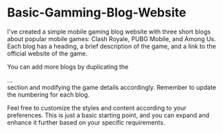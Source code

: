 # Basic-Gamming-Blog-Website
I've created a simple mobile gaming blog website with three short blogs about popular mobile games: Clash Royale, PUBG Mobile, and Among Us. Each blog has a heading, a brief description of the game, and a link to the official website of the game.

You can add more blogs by duplicating the <div class="blog">...</div> section and modifying the game details accordingly. Remember to update the numbering for each blog.

Feel free to customize the styles and content according to your preferences. This is just a basic starting point, and you can expand and enhance it further based on your specific requirements.
